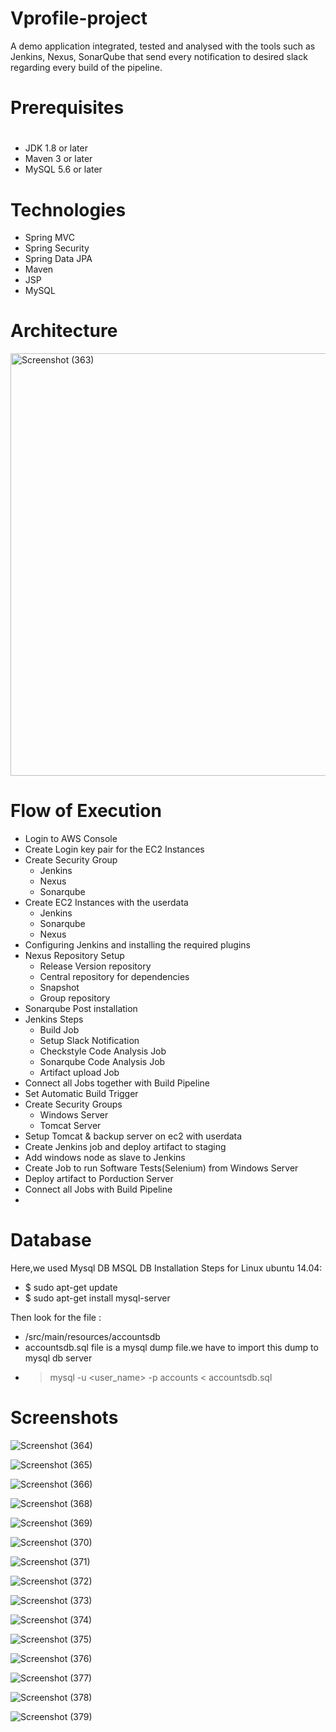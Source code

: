 # Vprofile-project

A demo application integrated, tested and analysed with the tools such as Jenkins, Nexus, SonarQube that send every notification to desired slack regarding every build of the pipeline. 

# Prerequisites
# 
- JDK 1.8 or later
- Maven 3 or later
- MySQL 5.6 or later

# Technologies 
- Spring MVC
- Spring Security
- Spring Data JPA
- Maven
- JSP
- MySQL

# Architecture

<img width="676" alt="Screenshot (363)" src="https://user-images.githubusercontent.com/68735863/152752972-c1740664-1491-4510-9ad3-5133381da907.png">

# Flow of Execution

- Login to AWS Console
- Create Login key pair for the EC2 Instances
- Create Security Group
  - Jenkins
  - Nexus
  - Sonarqube
- Create EC2 Instances with the userdata
  - Jenkins
  - Sonarqube
  - Nexus
- Configuring Jenkins and installing the required plugins
- Nexus Repository Setup
  - Release Version repository
  - Central repository for dependencies
  - Snapshot
  - Group repository 
- Sonarqube Post installation
- Jenkins Steps
  - Build Job
  - Setup Slack Notification
  - Checkstyle Code Analysis Job
  - Sonarqube Code Analysis Job
  - Artifact upload Job
- Connect all Jobs together with Build Pipeline
- Set Automatic Build Trigger
- Create Security Groups
  - Windows Server
  - Tomcat Server
 - Setup Tomcat & backup server on ec2 with userdata
- Create Jenkins job and deploy artifact to staging
- Add windows node as slave to Jenkins
- Create Job to run Software Tests(Selenium) from Windows Server
- Deploy artifact to Porduction Server
- Connect all Jobs with Build Pipeline
- 

# Database
Here,we used Mysql DB 
MSQL DB Installation Steps for Linux ubuntu 14.04:
- $ sudo apt-get update
- $ sudo apt-get install mysql-server

Then look for the file :
- /src/main/resources/accountsdb
- accountsdb.sql file is a mysql dump file.we have to import this dump to mysql db server
- > mysql -u <user_name> -p accounts < accountsdb.sql

# Screenshots

![Screenshot (364)](https://user-images.githubusercontent.com/68735863/152753022-26188c53-f3f5-4c22-92ea-ddd9b7e48dab.png)

![Screenshot (365)](https://user-images.githubusercontent.com/68735863/152753041-10989ed0-efd6-48bf-b1b8-3f17abc1f971.png)

![Screenshot (366)](https://user-images.githubusercontent.com/68735863/152753080-34c2ca87-4f3a-479c-acb3-3061e8caa06d.png)

![Screenshot (368)](https://user-images.githubusercontent.com/68735863/152753113-1c58b00b-8e06-4359-8a2f-f91fe3b8bf3e.png)

![Screenshot (369)](https://user-images.githubusercontent.com/68735863/152753156-90a9747b-b8c5-41dc-adbe-f1402a796fa0.png)

![Screenshot (370)](https://user-images.githubusercontent.com/68735863/152753191-07a4f8ab-2da7-4c3d-bd2c-266c32057750.png)

![Screenshot (371)](https://user-images.githubusercontent.com/68735863/152753208-a2fcde65-c8df-41de-9e7c-797ab41d19e5.png)

![Screenshot (372)](https://user-images.githubusercontent.com/68735863/152753233-ec36f2a0-3e62-4328-ba5d-76b318e02c80.png)

![Screenshot (373)](https://user-images.githubusercontent.com/68735863/152753269-fbddb010-c886-407a-a04d-b6fc5ec52a28.png)

![Screenshot (374)](https://user-images.githubusercontent.com/68735863/152753298-28c657f0-cc09-4a14-9faa-fb8785661a6e.png)

![Screenshot (375)](https://user-images.githubusercontent.com/68735863/152753325-5cc26466-6d27-4318-8b0a-a57702b4b986.png)

![Screenshot (376)](https://user-images.githubusercontent.com/68735863/152753353-537428b1-d724-471c-b9d4-5c6b1369d70f.png)

![Screenshot (377)](https://user-images.githubusercontent.com/68735863/152753385-66a5f3bd-d913-4ad0-adc9-782e0a22216a.png)

![Screenshot (378)](https://user-images.githubusercontent.com/68735863/152753407-1e2c2b82-16b2-4f67-b758-5c2a57ee1f28.png)

![Screenshot (379)](https://user-images.githubusercontent.com/68735863/152753428-442494df-ecb6-4f4e-914c-0a8121a18946.png)




